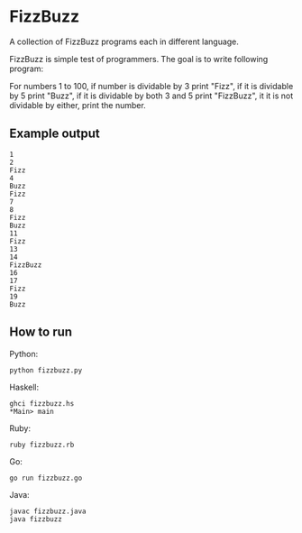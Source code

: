 FizzBuzz
========

A collection of FizzBuzz programs each in different language.

FizzBuzz is simple test of programmers. The goal is to write following program:

For numbers 1 to 100, if number is dividable by 3 print "Fizz", if it is dividable by 5 print "Buzz", if it is dividable by both 3 and 5 print "FizzBuzz", it it is not dividable by either, print the number.

Example output
--------------

    1
    2
    Fizz
    4
    Buzz
    Fizz
    7
    8
    Fizz
    Buzz
    11
    Fizz
    13
    14
    FizzBuzz
    16
    17
    Fizz
    19
    Buzz


How to run
----------

Python:

    python fizzbuzz.py

Haskell:

    ghci fizzbuzz.hs
    *Main> main

Ruby:

    ruby fizzbuzz.rb

Go:

    go run fizzbuzz.go

Java:

    javac fizzbuzz.java
    java fizzbuzz

